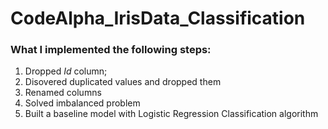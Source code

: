 # CodeAlpha_IrisData_Classification

### What I implemented the following steps:
1. Dropped *Id* column;
2. Disovered duplicated values and dropped them
3. Renamed columns
4. Solved imbalanced problem
5. Built a baseline model with Logistic Regression Classification algorithm